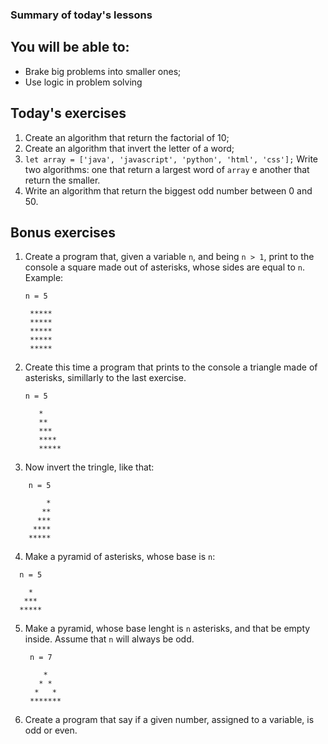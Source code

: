 ### Summary of today's lessons

## You will be able to:

- Brake big problems into smaller ones;
- Use logic in problem solving

## Today's exercises

1. Create an algorithm that return the factorial of 10;
2. Create an algorithm that invert the letter of a word;
3. `let array = ['java', 'javascript', 'python', 'html', 'css'];`
   Write two algorithms: one that return a largest word of `array` e another that return
   the smaller.
4. Write an algorithm that return the biggest odd number between 0 and 50.

## Bonus exercises

1. Create a program that, given a variable `n`, and being `n > 1`, print to the console a square
   made out of asterisks, whose sides are equal to `n`. Example:

   ```
   n = 5

    *****
    *****
    *****
    *****
    *****

   ```

2. Create this time a program that prints to the console a triangle made of asterisks, simillarly
   to the last exercise.

   ```
   n = 5

      *
      **
      ***
      ****
      *****
   ```

3. Now invert the tringle, like that:

```
    n = 5

        *
       **
      ***
     ****
    *****

```

4. Make a pyramid of asterisks, whose base is `n`:

```
  n = 5

    *
   ***
  *****

```

5. Make a pyramid, whose base lenght is `n` asterisks, and that be empty inside. Assume that `n`
   will always be odd.

   ```
    n = 7

       *
      * *
     *   *
    *******
   ```

6. Create a program that say if a given number, assigned to a variable, is odd or even.
